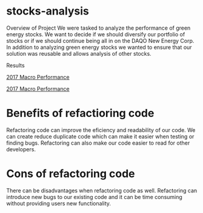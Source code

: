 # stocks-analysis

Overview of Project
We were tasked to analyze the performance of green energy stocks.  We want to decide if we should diversify our portfolio of stocks or if we should continue being all in on the DAQO New Energy Corp. In addition to analyzing green energy stocks we wanted to ensure that our solution was reusable and allows analysis of other stocks.

Results

[2017 Macro Performance](/resources/VBA_Challenge_2017.png)

[2017 Macro Performance](/resources/VBA_Challenge_2018.png)

# Benefits of refactioring code
Refactoring code can improve the eficiency and readability of our code.  We can create reduce duplicate code which can make it easier when testing or finding bugs.  Refactoring can also make our code easier to read for other developers.
# Cons of refactoring code
There can be disadvantages when refactoring code as well.  Refactoring can introduce new bugs to our existing code and it can be time consuming without providing users new functionality.
